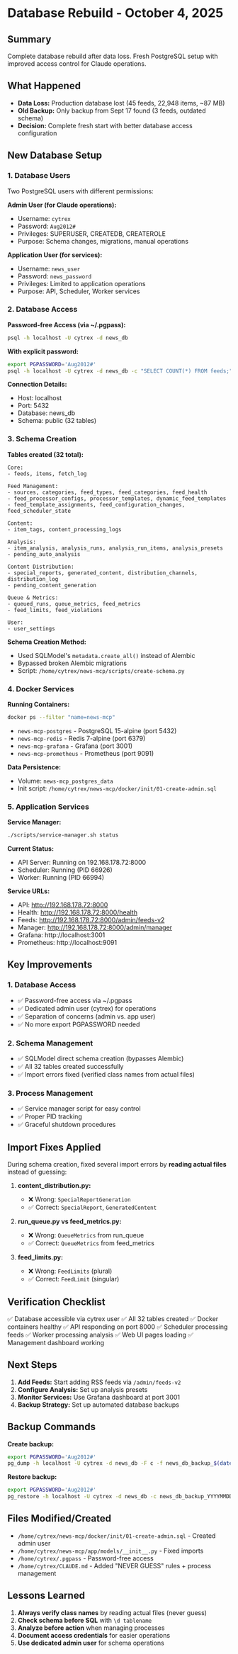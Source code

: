 # Database Rebuild - October 4, 2025

## Summary
Complete database rebuild after data loss. Fresh PostgreSQL setup with improved access control for Claude operations.

## What Happened
- **Data Loss:** Production database lost (45 feeds, 22,948 items, ~87 MB)
- **Old Backup:** Only backup from Sept 17 found (3 feeds, outdated schema)
- **Decision:** Complete fresh start with better database access configuration

## New Database Setup

### 1. Database Users
Two PostgreSQL users with different permissions:

**Admin User (for Claude operations):**
- Username: `cytrex`
- Password: `Aug2012#`
- Privileges: SUPERUSER, CREATEDB, CREATEROLE
- Purpose: Schema changes, migrations, manual operations

**Application User (for services):**
- Username: `news_user`
- Password: `news_password`
- Privileges: Limited to application operations
- Purpose: API, Scheduler, Worker services

### 2. Database Access

**Password-free Access (via ~/.pgpass):**
```bash
psql -h localhost -U cytrex -d news_db
```

**With explicit password:**
```bash
export PGPASSWORD='Aug2012#'
psql -h localhost -U cytrex -d news_db -c "SELECT COUNT(*) FROM feeds;"
```

**Connection Details:**
- Host: localhost
- Port: 5432
- Database: news_db
- Schema: public (32 tables)

### 3. Schema Creation

**Tables created (32 total):**
```
Core:
- feeds, items, fetch_log

Feed Management:
- sources, categories, feed_types, feed_categories, feed_health
- feed_processor_configs, processor_templates, dynamic_feed_templates
- feed_template_assignments, feed_configuration_changes, feed_scheduler_state

Content:
- item_tags, content_processing_logs

Analysis:
- item_analysis, analysis_runs, analysis_run_items, analysis_presets
- pending_auto_analysis

Content Distribution:
- special_reports, generated_content, distribution_channels, distribution_log
- pending_content_generation

Queue & Metrics:
- queued_runs, queue_metrics, feed_metrics
- feed_limits, feed_violations

User:
- user_settings
```

**Schema Creation Method:**
- Used SQLModel's `metadata.create_all()` instead of Alembic
- Bypassed broken Alembic migrations
- Script: `/home/cytrex/news-mcp/scripts/create-schema.py`

### 4. Docker Services

**Running Containers:**
```bash
docker ps --filter "name=news-mcp"
```

- `news-mcp-postgres` - PostgreSQL 15-alpine (port 5432)
- `news-mcp-redis` - Redis 7-alpine (port 6379)
- `news-mcp-grafana` - Grafana (port 3001)
- `news-mcp-prometheus` - Prometheus (port 9091)

**Data Persistence:**
- Volume: `news-mcp_postgres_data`
- Init script: `/home/cytrex/news-mcp/docker/init/01-create-admin.sql`

### 5. Application Services

**Service Manager:**
```bash
./scripts/service-manager.sh status
```

**Current Status:**
- API Server: Running on 192.168.178.72:8000
- Scheduler: Running (PID 66926)
- Worker: Running (PID 66994)

**Service URLs:**
- API: http://192.168.178.72:8000
- Health: http://192.168.178.72:8000/health
- Feeds: http://192.168.178.72:8000/admin/feeds-v2
- Manager: http://192.168.178.72:8000/admin/manager
- Grafana: http://localhost:3001
- Prometheus: http://localhost:9091

## Key Improvements

### 1. Database Access
- ✅ Password-free access via ~/.pgpass
- ✅ Dedicated admin user (cytrex) for operations
- ✅ Separation of concerns (admin vs. app user)
- ✅ No more export PGPASSWORD needed

### 2. Schema Management
- ✅ SQLModel direct schema creation (bypasses Alembic)
- ✅ All 32 tables created successfully
- ✅ Import errors fixed (verified class names from actual files)

### 3. Process Management
- ✅ Service manager script for easy control
- ✅ Proper PID tracking
- ✅ Graceful shutdown procedures

## Import Fixes Applied

During schema creation, fixed several import errors by **reading actual files** instead of guessing:

1. **content_distribution.py:**
   - ❌ Wrong: `SpecialReportGeneration`
   - ✅ Correct: `SpecialReport`, `GeneratedContent`

2. **run_queue.py vs feed_metrics.py:**
   - ❌ Wrong: `QueueMetrics` from run_queue
   - ✅ Correct: `QueueMetrics` from feed_metrics

3. **feed_limits.py:**
   - ❌ Wrong: `FeedLimits` (plural)
   - ✅ Correct: `FeedLimit` (singular)

## Verification Checklist

✅ Database accessible via cytrex user
✅ All 32 tables created
✅ Docker containers healthy
✅ API responding on port 8000
✅ Scheduler processing feeds
✅ Worker processing analysis
✅ Web UI pages loading
✅ Management dashboard working

## Next Steps

1. **Add Feeds:** Start adding RSS feeds via `/admin/feeds-v2`
2. **Configure Analysis:** Set up analysis presets
3. **Monitor Services:** Use Grafana dashboard at port 3001
4. **Backup Strategy:** Set up automated database backups

## Backup Commands

**Create backup:**
```bash
export PGPASSWORD='Aug2012#'
pg_dump -h localhost -U cytrex -d news_db -F c -f news_db_backup_$(date +%Y%m%d_%H%M%S).dump
```

**Restore backup:**
```bash
export PGPASSWORD='Aug2012#'
pg_restore -h localhost -U cytrex -d news_db -c news_db_backup_YYYYMMDD_HHMMSS.dump
```

## Files Modified/Created

- `/home/cytrex/news-mcp/docker/init/01-create-admin.sql` - Created admin user
- `/home/cytrex/news-mcp/app/models/__init__.py` - Fixed imports
- `/home/cytrex/.pgpass` - Password-free access
- `/home/cytrex/CLAUDE.md` - Added "NEVER GUESS" rules + process management

## Lessons Learned

1. **Always verify class names** by reading actual files (never guess)
2. **Check schema before SQL** with `\d tablename`
3. **Analyze before action** when managing processes
4. **Document access credentials** for easier operations
5. **Use dedicated admin user** for schema operations
